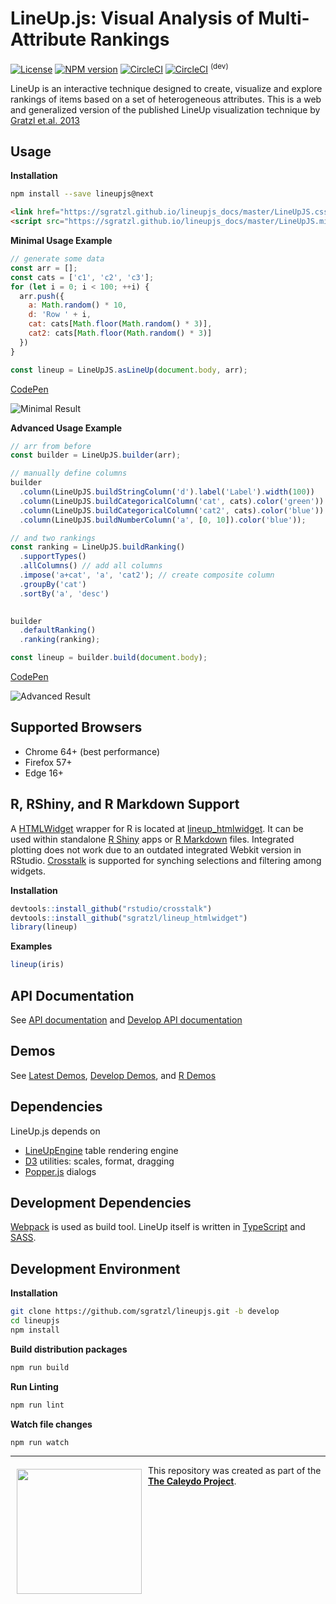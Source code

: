 LineUp.js: Visual Analysis of Multi-Attribute Rankings
======================================================
[![License][bsd-image]][bsd-url] [![NPM version][npm-image]][npm-url] [![CircleCI][ci-image]][ci-url] [![CircleCI][ci-image-dev]][ci-url-dev] <sup>(dev)</sup>

LineUp is an interactive technique designed to create, visualize and explore rankings of items based on a set of heterogeneous attributes. 
This is a web and generalized version of the published LineUp visualization technique by [Gratzl et.al. 2013](http://caleydo.org/publications/2013_infovis_lineup/)

Usage
-----

**Installation**

```bash
npm install --save lineupjs@next
```

```html
<link href="https://sgratzl.github.io/lineupjs_docs/master/LineUpJS.css" rel="stylesheet">
<script src="https://sgratzl.github.io/lineupjs_docs/master/LineUpJS.min.js"></script>
```

**Minimal Usage Example**

```javascript
// generate some data
const arr = [];
const cats = ['c1', 'c2', 'c3'];
for (let i = 0; i < 100; ++i) {
  arr.push({
    a: Math.random() * 10,
    d: 'Row ' + i,
    cat: cats[Math.floor(Math.random() * 3)],
    cat2: cats[Math.floor(Math.random() * 3)]
  })
}
```
```javascript
const lineup = LineUpJS.asLineUp(document.body, arr);
```

[CodePen](https://codepen.io/sgratzl/pen/Ozzbqp)

![Minimal Result](https://user-images.githubusercontent.com/4129778/34654173-32180ff8-f3f8-11e7-8469-229fa34a65dc.png)


**Advanced Usage Example**

```javascript
// arr from before
const builder = LineUpJS.builder(arr);

// manually define columns
builder
  .column(LineUpJS.buildStringColumn('d').label('Label').width(100))
  .column(LineUpJS.buildCategoricalColumn('cat', cats).color('green'))
  .column(LineUpJS.buildCategoricalColumn('cat2', cats).color('blue'))
  .column(LineUpJS.buildNumberColumn('a', [0, 10]).color('blue'));

// and two rankings
const ranking = LineUpJS.buildRanking()
  .supportTypes()
  .allColumns() // add all columns
  .impose('a+cat', 'a', 'cat2'); // create composite column
  .groupBy('cat')
  .sortBy('a', 'desc')
  

builder
  .defaultRanking()
  .ranking(ranking);

const lineup = builder.build(document.body);
```

[CodePen](https://codepen.io/sgratzl/pen/vppyML)

![Advanced Result](https://user-images.githubusercontent.com/4129778/34654174-3235f784-f3f8-11e7-9361-44f5fa068bb9.png)


Supported Browsers
------------------

 * Chrome 64+ (best performance)
 * Firefox 57+
 * Edge 16+
 

R, RShiny, and R Markdown Support
---------------------------------

A [HTMLWidget](http://www.htmlwidgets.org/) wrapper for R is located at [lineup_htmlwidget](https://github.com/sgratzl/lineup_htmlwidget). 
It can be used within standalone [R Shiny](https://shiny.rstudio.com/) apps or [R Markdown](http://rmarkdown.rstudio.com/) files. Integrated plotting does not work due to an outdated integrated Webkit version in RStudio.
[Crosstalk](https://rstudio.github.io/crosstalk/) is supported for synching selections and filtering among widgets. 

**Installation**

```R
devtools::install_github("rstudio/crosstalk")
devtools::install_github("sgratzl/lineup_htmlwidget")
library(lineup)
```

**Examples**

```R
lineup(iris)
```

 

API Documentation
-----------------

See [API documentation](https://sgratzl.github.io/lineupjs_docs/master/docs) and [Develop API documentation](https://sgratzl.github.io/lineupjs_docs/develop/docs)

Demos
-----

See [Latest Demos](https://sgratzl.github.io/lineupjs_docs/master), [Develop Demos](https://sgratzl.github.io/lineupjs_docs/develop), and [R Demos](https://sgratzl.github.io/lineupjs_docs/R)

Dependencies
------------

LineUp.js depends on 
 * [LineUpEngine](https://github.com/sgratzl/lineupengine) table rendering engine
 * [D3](http://d3js.org) utilities: scales, format, dragging
 * [Popper.js](https://popper.js.org) dialogs


Development Dependencies
------------------------

[Webpack](https://webpack.github.io) is used as build tool. LineUp itself is written in [TypeScript](https://www.typescriptlang.org) and [SASS](https://sass-lang.com). 


Development Environment
-----------------------

**Installation**

```bash
git clone https://github.com/sgratzl/lineupjs.git -b develop
cd lineupjs
npm install
```

**Build distribution packages**

```bash
npm run build
```

**Run Linting**

```bash
npm run lint
```


**Watch file changes**

```bash
npm run watch
```


***

<a href="http://caleydo.org"><img src="https://user-images.githubusercontent.com/4129778/34663868-5455cb76-f459-11e7-95db-f80db24026dc.png" align="left" width="200px" hspace="10" vspace="6"></a>
This repository was created as part of the **[The Caleydo Project](http://caleydo.org/)**.

[npm-image]: https://badge.fury.io/js/lineupjs.svg
[npm-url]: https://npmjs.org/package/lineupjs
[bsd-image]: https://img.shields.io/badge/License-BSD%203--Clause-blue.svg
[bsd-url]: https://opensource.org/licenses/BSD-3-Clause
[ci-image]: https://circleci.com/gh/sgratzl/lineupjs.svg?style=shield
[ci-url]: https://circleci.com/gh/sgratzl/lineupjs
[ci-image-dev]: https://circleci.com/gh/sgratzl/lineupjs/tree/develop.svg?style=shield
[ci-url-dev]: https://circleci.com/gh/sgratzl/lineupjs/tree/develop


 

